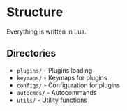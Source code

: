 # Structure

Everything is written in Lua.

## Directories

- `plugins/` - Plugins loading
- `keymaps/` - Keymaps for plugins
- `configs/` - Configuration for plugins
- `autocmds/` - Autocommands
- `utils/` - Utility functions
